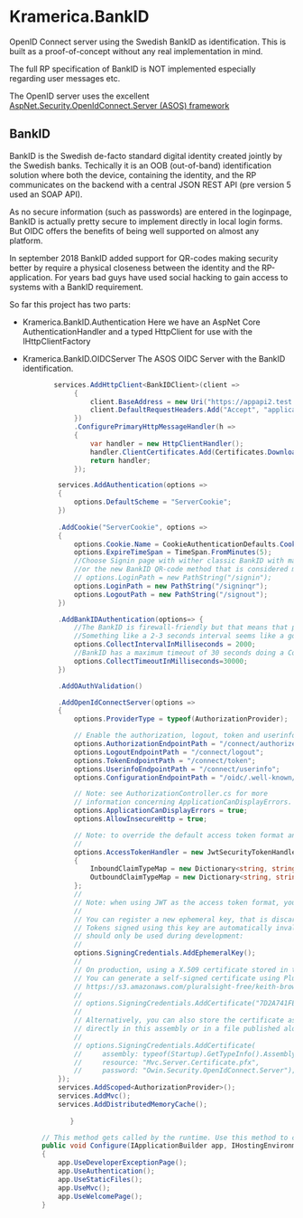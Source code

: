 # Kramerica.BankID
OpenID Connect server using the Swedish BankID as identification. This is built as a proof-of-concept without any real implementation in mind.

The full RP specification of BankID is NOT implemented especially regarding user messages etc.

The OpenID server uses the excellent [AspNet.Security.OpenIdConnect.Server (ASOS) framework](https://github.com/aspnet-contrib/AspNet.Security.OpenIdConnect.Server)

## BankID
BankID is the Swedish de-facto standard digital identity created jointly by the Swedish banks. Techically it is an OOB (out-of-band) identification solution where both the device, containing the identity, and the RP communicates on the backend with a central JSON REST API (pre version 5 used an SOAP API).

As no secure information (such as passwords) are entered in the loginpage, BankID is actually pretty secure to implement directly in local login forms. But OIDC offers the benefits of being well supported on almost any platform.

In september 2018 BankID added support for QR-codes making security better by require a physical closeness between the identity and the RP-application. For years bad guys have used social hacking to gain access to systems with a BankID requirement.

So far this project has two parts:

* Kramerica.BankID.Authentication
Here we have an AspNet Core AuthenticationHandler and a typed HttpClient for use with the IHttpClientFactory

* Kramerica.BankID.OIDCServer
The ASOS OIDC Server with the BankID identification.


```csharp
           services.AddHttpClient<BankIDClient>(client =>
                {
                    client.BaseAddress = new Uri("https://appapi2.test.bankid.com/rp/v5/");
                    client.DefaultRequestHeaders.Add("Accept", "application/json");
                })
                .ConfigurePrimaryHttpMessageHandler(h => 
                {
                    var handler = new HttpClientHandler();
                    handler.ClientCertificates.Add(Certificates.DownloadBankIDTestCertificate());
                    return handler;
                });

            services.AddAuthentication(options =>
            {
                options.DefaultScheme = "ServerCookie";
            })
            
            .AddCookie("ServerCookie", options =>
            {
                options.Cookie.Name = CookieAuthenticationDefaults.CookiePrefix + "ServerCookie";
                options.ExpireTimeSpan = TimeSpan.FromMinutes(5);
                //Choose Signin page with wither classic BankID with manual entry of the civicid (personnummer)
                //or the new BankID QR-code method that is considered more secure
                // options.LoginPath = new PathString("/signin");
                options.LoginPath = new PathString("/signinqr");
                options.LogoutPath = new PathString("/signout");
            })

            .AddBankIDAuthentication(options=> {
                //The BankID is firewall-friendly but that means that polling of the Collect method is required.
                //Something like a 2-3 seconds interval seems like a good compromise
                options.CollectIntervalInMilliseconds = 2000;
                //BankID has a maximum timeout of 30 seconds doing a Collect. Here we can set a lower value if we want to.
                options.CollectTimeoutInMilliseconds=30000;
            })

            .AddOAuthValidation()

            .AddOpenIdConnectServer(options =>
            {
                options.ProviderType = typeof(AuthorizationProvider);

                // Enable the authorization, logout, token and userinfo endpoints.
                options.AuthorizationEndpointPath = "/connect/authorize";
                options.LogoutEndpointPath = "/connect/logout";
                options.TokenEndpointPath = "/connect/token";
                options.UserinfoEndpointPath = "/connect/userinfo";
                options.ConfigurationEndpointPath = "/oidc/.well-known/openid-configuration";

                // Note: see AuthorizationController.cs for more
                // information concerning ApplicationCanDisplayErrors.
                options.ApplicationCanDisplayErrors = true;
                options.AllowInsecureHttp = true;

                // Note: to override the default access token format and use JWT, assign AccessTokenHandler:
                //
                options.AccessTokenHandler = new JwtSecurityTokenHandler
                {
                    InboundClaimTypeMap = new Dictionary<string, string>(),
                    OutboundClaimTypeMap = new Dictionary<string, string>()
                };
                //
                // Note: when using JWT as the access token format, you have to register a signing key.
                //
                // You can register a new ephemeral key, that is discarded when the application shuts down.
                // Tokens signed using this key are automatically invalidated and thus this method
                // should only be used during development:
                //
                options.SigningCredentials.AddEphemeralKey();
                //
                // On production, using a X.509 certificate stored in the machine store is recommended.
                // You can generate a self-signed certificate using Pluralsight's self-cert utility:
                // https://s3.amazonaws.com/pluralsight-free/keith-brown/samples/SelfCert.zip
                //
                // options.SigningCredentials.AddCertificate("7D2A741FE34CC2C7369237A5F2078988E17A6A75");
                //
                // Alternatively, you can also store the certificate as an embedded .pfx resource
                // directly in this assembly or in a file published alongside this project:
                //
                // options.SigningCredentials.AddCertificate(
                //     assembly: typeof(Startup).GetTypeInfo().Assembly,
                //     resource: "Mvc.Server.Certificate.pfx",
                //     password: "Owin.Security.OpenIdConnect.Server");
            });
            services.AddScoped<AuthorizationProvider>();
            services.AddMvc();
            services.AddDistributedMemoryCache();
            
               }

        // This method gets called by the runtime. Use this method to configure the HTTP request pipeline.
        public void Configure(IApplicationBuilder app, IHostingEnvironment env)
        {
            app.UseDeveloperExceptionPage();
            app.UseAuthentication();
            app.UseStaticFiles();
            app.UseMvc();
            app.UseWelcomePage();
        }
 ```
